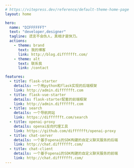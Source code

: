 ```yaml
---
# https://vitepress.dev/reference/default-theme-home-page
layout: home

hero:
  name: "DIFFFFFFT"
  text: "developer,designer"
  tagline: 谎言不会伤人，真相才是快刀。
  actions:
    - theme: brand
      text: 我的博客
      link: http://blog.difffffft.com/
    - theme: alt
      text: 联系我
      link: /contact

features:
  - title: flask-starter
    details: 一个用python和flask实现的后端框架
    link: http://admin.difffffft.com
  - title: flask-vue-starter
    details: flask-starter配套的前端框架
    link: http://admin.difffffft.com
  - title: search
    details: 一个导航网站
    link: https://difffffft.com/search
  - title: openai-proxy
    details: openai反向代理工具
    link: https://github.com/difffffft/openai-proxy
  - title: chat-server
    details: 一个基于openai的SDK构建的自定义聊天服务的后端
    link: http://chat.difffffft.com/
  - title: chat-client
    details: 一个基于openai的SDK构建的自定义聊天服务的前端
    link: http://chat.difffffft.com/
---
```


